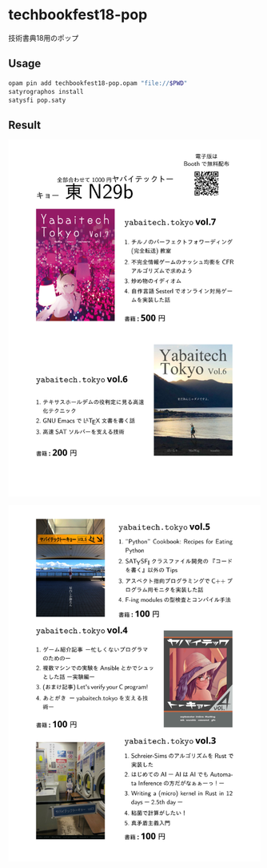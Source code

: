 # techbookfest18-pop
技術書典18用のポップ

Usage
-----

```sh
opam pin add techbookfest18-pop.opam "file://$PWD"
satyrographos install 
satysfi pop.saty
```

Result
------

![pop](./pop-1.svg)

![pop](./pop-2.svg)
